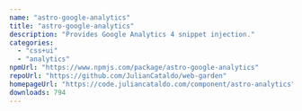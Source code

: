 ```yaml
---
name: "astro-google-analytics"
title: "astro-google-analytics"
description: "Provides Google Analytics 4 snippet injection."
categories:
  - "css+ui"
  - "analytics"
npmUrl: "https://www.npmjs.com/package/astro-google-analytics"
repoUrl: "https://github.com/JulianCataldo/web-garden"
homepageUrl: "https://code.juliancataldo.com/component/astro-analytics"
downloads: 794
---
```

